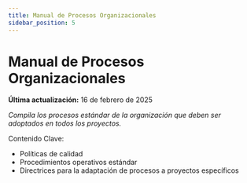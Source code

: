 ```yaml
---
title: Manual de Procesos Organizacionales
sidebar_position: 5
---
```


# Manual de Procesos Organizacionales

**Última actualización:** 16 de febrero de 2025

_Compila los procesos estándar de la organización que deben ser adoptados en todos los proyectos._

Contenido Clave:

- Políticas de calidad
- Procedimientos operativos estándar
- Directrices para la adaptación de procesos a proyectos específicos
